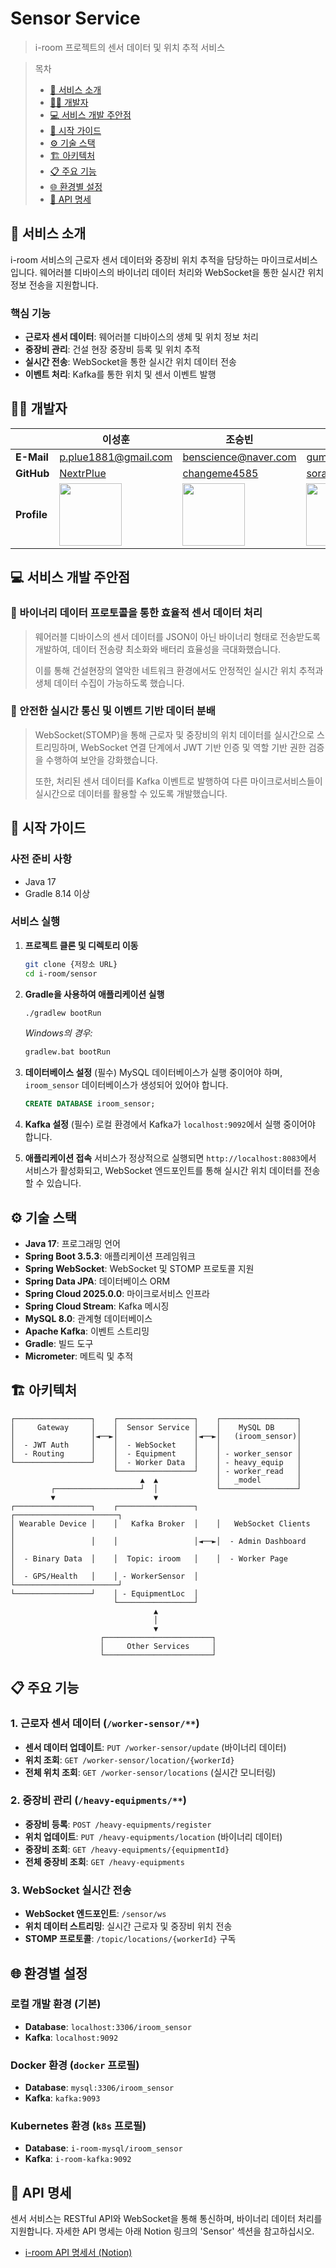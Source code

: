 # Sensor Service

> i-room 프로젝트의 센서 데이터 및 위치 추적 서비스

> 목차
> - [📄 서비스 소개](#서비스-소개)
> - [🧑‍💻 개발자](#개발자)
> - [💻 서비스 개발 주안점](#서비스-개발-주안점)
> - [🚀 시작 가이드](#시작-가이드)
> - [⚙️ 기술 스택](#기술-스택)
> - [🏗️ 아키텍처](#아키텍처)
> - [📋 주요 기능](#주요-기능)
> - [🌐 환경별 설정](#환경별-설정)
> - [📡 API 명세](#api-명세)

<a id="서비스-소개"></a>

## 📄 서비스 소개

i-room 서비스의 근로자 센서 데이터와 중장비 위치 추적을 담당하는 마이크로서비스입니다. 웨어러블 디바이스의 바이너리 데이터 처리와 WebSocket을 통한 실시간 위치 정보 전송을 지원합니다.

### 핵심 기능

- **근로자 센서 데이터**: 웨어러블 디바이스의 생체 및 위치 정보 처리
- **중장비 관리**: 건설 현장 중장비 등록 및 위치 추적
- **실시간 전송**: WebSocket을 통한 실시간 위치 데이터 전송
- **이벤트 처리**: Kafka를 통한 위치 및 센서 이벤트 발행

<a id="개발자"></a>

## 🧑‍💻 개발자

|             | 이성훈                                                      | 조승빈                                                         | 박소연                                                     |
|-------------|----------------------------------------------------------|-------------------------------------------------------------|---------------------------------------------------------|
| **E-Mail**  | p.plue1881@gmail.com                                     | benscience@naver.com                                        | gumza9go@gmail.com                                      |
| **GitHub**  | [NextrPlue](https://github.com/NextrPlue)                | [changeme4585](https://github.com/changeme4585)             | [sorasol9](https://github.com/sorasol9)                 |
| **Profile** | <img src="https://github.com/NextrPlue.png" width=100px> | <img src="https://github.com/changeme4585.png" width=100px> | <img src="https://github.com/sorasol9.png" width=100px> |

<a id="서비스-개발-주안점"></a>

## 💻 서비스 개발 주안점

### 📌 바이너리 데이터 프로토콜을 통한 효율적 센서 데이터 처리

> 웨어러블 디바이스의 센서 데이터를 JSON이 아닌 바이너리 형태로 전송받도록 개발하여, 데이터 전송량 최소화와 배터리 효율성을 극대화했습니다.
>
> 이를 통해 건설현장의 열악한 네트워크 환경에서도 안정적인 실시간 위치 추적과 생체 데이터 수집이 가능하도록 했습니다.

### 📌 안전한 실시간 통신 및 이벤트 기반 데이터 분배

> WebSocket(STOMP)을 통해 근로자 및 중장비의 위치 데이터를 실시간으로 스트리밍하며, WebSocket 연결 단계에서 JWT 기반 인증 및 역할 기반 권한 검증을 수행하여 보안을 강화했습니다.
>
> 또한, 처리된 센서 데이터를 Kafka 이벤트로 발행하여 다른 마이크로서비스들이 실시간으로 데이터를 활용할 수 있도록 개발했습니다.

<a id="시작-가이드"></a>

## 🚀 시작 가이드

### 사전 준비 사항

- Java 17
- Gradle 8.14 이상

### 서비스 실행

1. **프로젝트 클론 및 디렉토리 이동**
   ```bash
   git clone {저장소 URL}
   cd i-room/sensor
   ```

2. **Gradle을 사용하여 애플리케이션 실행**
   ```bash
   ./gradlew bootRun
   ```
   *Windows의 경우:*
   ```bash
   gradlew.bat bootRun
   ```

3. **데이터베이스 설정** (필수)
   MySQL 데이터베이스가 실행 중이어야 하며, `iroom_sensor` 데이터베이스가 생성되어 있어야 합니다.
   ```sql
   CREATE DATABASE iroom_sensor;
   ```

4. **Kafka 설정** (필수)
   로컬 환경에서 Kafka가 `localhost:9092`에서 실행 중이어야 합니다.

5. **애플리케이션 접속**
   서비스가 정상적으로 실행되면 `http://localhost:8083`에서 서비스가 활성화되고, WebSocket 엔드포인트를 통해 실시간 위치 데이터를 전송할 수 있습니다.

<a id="기술-스택"></a>

## ⚙️ 기술 스택

- **Java 17**: 프로그래밍 언어
- **Spring Boot 3.5.3**: 애플리케이션 프레임워크
- **Spring WebSocket**: WebSocket 및 STOMP 프로토콜 지원
- **Spring Data JPA**: 데이터베이스 ORM
- **Spring Cloud 2025.0.0**: 마이크로서비스 인프라
- **Spring Cloud Stream**: Kafka 메시징
- **MySQL 8.0**: 관계형 데이터베이스
- **Apache Kafka**: 이벤트 스트리밍
- **Gradle**: 빌드 도구
- **Micrometer**: 메트릭 및 추적

<a id="아키텍처"></a>

## 🏗️ 아키텍처

```
┌─────────────────┐    ┌─────────────────┐    ┌─────────────────┐
│     Gateway     │    │  Sensor Service │    │    MySQL DB     │
│                 │◄──►│                 │◄──►│   (iroom_sensor)│
│  - JWT Auth     │    │  - WebSocket    │    │                 │
│  - Routing      │    │  - Equipment    │    │ - worker_sensor │
└─────────────────┘    │  - Worker Data  │    │ - heavy_equip   │
                       └─────────────────┘    │ - worker_read   │
                             ▲  ▲             │   _model        │
         ┌───────────────────┘  │             └─────────────────┘
         ▼                      ▼
┌─────────────────┐    ┌─────────────────┐    ┌───────────────────────┐
│ Wearable Device │    │   Kafka Broker  │    │   WebSocket Clients   │
│                 │    │                 │◄──►│  - Admin Dashboard    │
│  - Binary Data  │    │  Topic: iroom   │    │  - Worker Page        │
│  - GPS/Health   │    │ - WorkerSensor  │    └───────────────────────┘
└─────────────────┘    │ - EquipmentLoc  │
                       └─────────────────┘
                                ▲
                                │
                                ▼
                    ┌────────────────────────┐
                    │     Other Services     │
                    └────────────────────────┘
```

<a id="주요-기능"></a>

## 📋 주요 기능

### 1. 근로자 센서 데이터 (`/worker-sensor/**`)

- **센서 데이터 업데이트**: `PUT /worker-sensor/update` (바이너리 데이터)
- **위치 조회**: `GET /worker-sensor/location/{workerId}`
- **전체 위치 조회**: `GET /worker-sensor/locations` (실시간 모니터링)

### 2. 중장비 관리 (`/heavy-equipments/**`)

- **중장비 등록**: `POST /heavy-equipments/register`
- **위치 업데이트**: `PUT /heavy-equipments/location` (바이너리 데이터)
- **중장비 조회**: `GET /heavy-equipments/{equipmentId}`
- **전체 중장비 조회**: `GET /heavy-equipments`

### 3. WebSocket 실시간 전송

- **WebSocket 엔드포인트**: `/sensor/ws`
- **위치 데이터 스트리밍**: 실시간 근로자 및 중장비 위치 전송
- **STOMP 프로토콜**: `/topic/locations/{workerId}` 구독

<a id="환경별-설정"></a>

## 🌐 환경별 설정

### 로컬 개발 환경 (기본)

- **Database**: `localhost:3306/iroom_sensor`
- **Kafka**: `localhost:9092`

### Docker 환경 (`docker` 프로필)

- **Database**: `mysql:3306/iroom_sensor`
- **Kafka**: `kafka:9093`

### Kubernetes 환경 (`k8s` 프로필)

- **Database**: `i-room-mysql/iroom_sensor`
- **Kafka**: `i-room-kafka:9092`

<a id="api-명세"></a>

## 📡 API 명세

센서 서비스는 RESTful API와 WebSocket을 통해 통신하며, 바이너리 데이터 처리를 지원합니다. 자세한 API 명세는 아래 Notion 링크의 'Sensor' 섹션을 참고하십시오.

- [i-room API 명세서 (Notion)](https://disco-mitten-e75.notion.site/API-238f6cd45c7380209227f1f66bddebdd?pvs=73)
